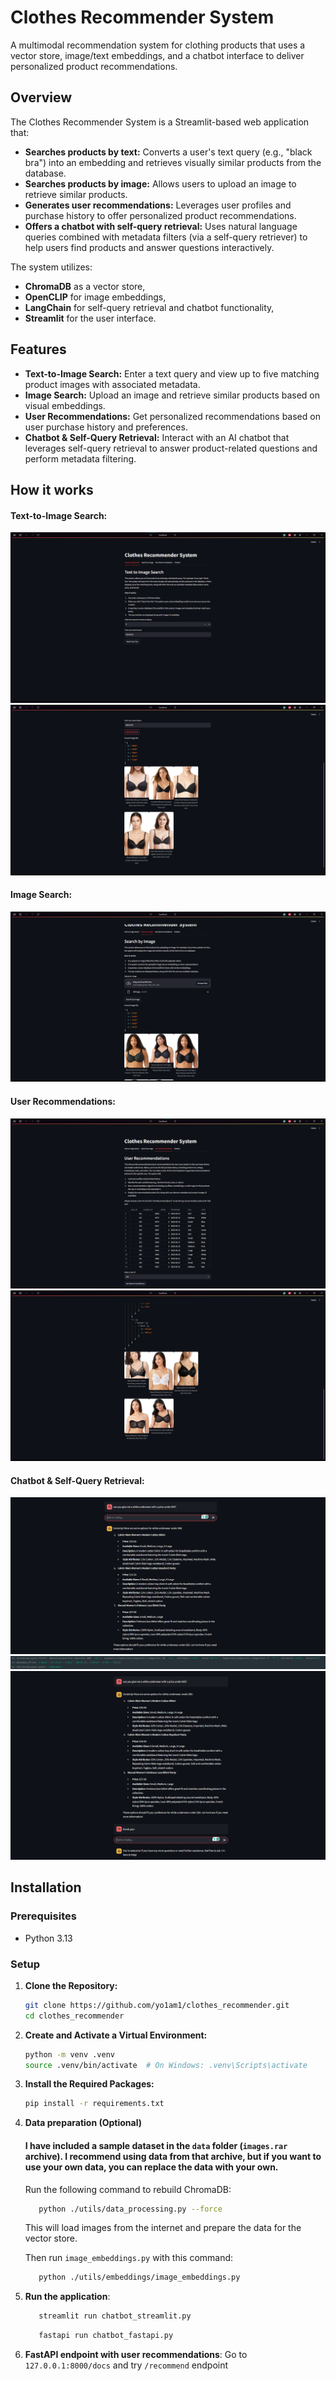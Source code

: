 # Clothes Recommender System

A multimodal recommendation system for clothing products that uses a vector store, image/text embeddings, and a chatbot interface to deliver personalized product recommendations.

## Overview

The Clothes Recommender System is a Streamlit-based web application that:
- **Searches products by text:** Converts a user's text query (e.g., "black bra") into an embedding and retrieves visually similar products from the database.
- **Searches products by image:** Allows users to upload an image to retrieve similar products.
- **Generates user recommendations:** Leverages user profiles and purchase history to offer personalized product recommendations.
- **Offers a chatbot with self-query retrieval:** Uses natural language queries combined with metadata filters (via a self-query retriever) to help users find products and answer questions interactively.

The system utilizes:
- **ChromaDB** as a vector store,
- **OpenCLIP** for image embeddings,
- **LangChain** for self-query retrieval and chatbot functionality,
- **Streamlit** for the user interface.

## Features

- **Text-to-Image Search:** Enter a text query and view up to five matching product images with associated metadata.
- **Image Search:** Upload an image and retrieve similar products based on visual embeddings.
- **User Recommendations:** Get personalized recommendations based on user purchase history and preferences.
- **Chatbot & Self-Query Retrieval:** Interact with an AI chatbot that leverages self-query retrieval to answer product-related questions and perform metadata filtering.

## How it works

#### **Text-to-Image Search:**
![img.png](data/images_readme/img.png)
![img_1.png](data/images_readme/img_1.png)
#### **Image Search:**
![img_2.png](data/images_readme/img_2.png)
#### **User Recommendations:**
![img_3.png](data/images_readme/img_3.png)
![img_4.png](data/images_readme/img_4.png)
#### **Chatbot & Self-Query Retrieval:**
![img_5.png](data/images_readme/img_5.png)
![img_8.png](data/images_readme/img_8.png)
![img.png](data/images_readme/img_6.png)
## Installation

### Prerequisites

- Python 3.13

### Setup

1. **Clone the Repository:**

   ```bash
   git clone https://github.com/yo1am1/clothes_recommender.git
   cd clothes_recommender
   ```
   
2. **Create and Activate a Virtual Environment:** 

    ```bash
    python -m venv .venv
    source .venv/bin/activate  # On Windows: .venv\Scripts\activate
    ```
   
3. **Install the Required Packages:**

    ```bash
    pip install -r requirements.txt
    ```

4. **Data preparation (Optional)**
   #### I have included a sample dataset in the `data` folder (`images.rar` archive). I recommend using data from that archive, but if you want to use your own data, you can replace the data with your own.
   Run the following command to rebuild ChromaDB:
   ```bash
      python ./utils/data_processing.py --force
   ```
    
   This will load images from the internet and prepare the data for the vector store.
   
   Then run `image_embeddings.py` with this command:
      ```bash
         python ./utils/embeddings/image_embeddings.py
      ```

5. **Run the application**:   
   ```bash
      streamlit run chatbot_streamlit.py
   ```
   ```bash
      fastapi run chatbot_fastapi.py
   ```
6. **FastAPI endpoint with user recommendations**:
   Go to `127.0.0.1:8000/docs` and try `/recommend` endpoint
